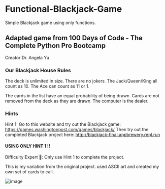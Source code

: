 # Functional-Blackjack-Game
Simple Blackjack game using only functions.
## Adapted game from 100 Days of Code - The Complete Python Pro Bootcamp
Creator Dr. Angela Yu
### Our Blackjack House Rules

The deck is unlimited in size.
There are no jokers.
The Jack/Queen/King all count as 10.
The Ace can count as 11 or 1.

The cards in the list have an equal probability of being drawn.
Cards are not removed from the deck as they are drawn.
The computer is the dealer.

### Hints

Hint 1: Go to this website and try out the Blackjack game:
https://games.washingtonpost.com/games/blackjack/
Then try out the completed Blackjack project here:
http://blackjack-final.appbrewery.repl.run

#### USING ONLY HINT 1 !!
Difficulty Expert 🤯: Only use Hint 1 to complete the project.

This is my variation from the original project. used ASCII
art and created my own set of cards to call.

![image](https://github.com/rox-streuli/Functional-Blackjack-Game/assets/92250156/676a59ea-1e10-441b-878d-ff910253a2d5)
